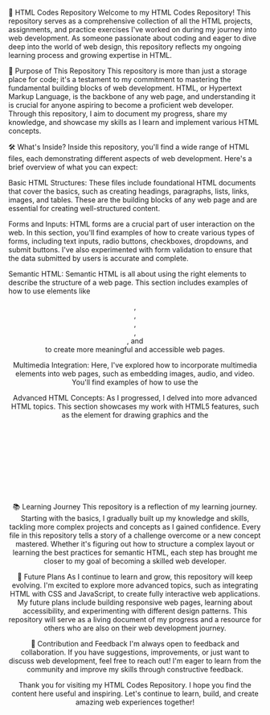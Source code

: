 📂 HTML Codes Repository
Welcome to my HTML Codes Repository! This repository serves as a comprehensive collection of all the HTML projects, assignments, and practice exercises I've worked on during my journey into web development. As someone passionate about coding and eager to dive deep into the world of web design, this repository reflects my ongoing learning process and growing expertise in HTML.

🌟 Purpose of This Repository
This repository is more than just a storage place for code; it's a testament to my commitment to mastering the fundamental building blocks of web development. HTML, or Hypertext Markup Language, is the backbone of any web page, and understanding it is crucial for anyone aspiring to become a proficient web developer. Through this repository, I aim to document my progress, share my knowledge, and showcase my skills as I learn and implement various HTML concepts.

🛠️ What's Inside?
Inside this repository, you'll find a wide range of HTML files, each demonstrating different aspects of web development. Here's a brief overview of what you can expect:

Basic HTML Structures: These files include foundational HTML documents that cover the basics, such as creating headings, paragraphs, lists, links, images, and tables. These are the building blocks of any web page and are essential for creating well-structured content.

Forms and Inputs: HTML forms are a crucial part of user interaction on the web. In this section, you'll find examples of how to create various types of forms, including text inputs, radio buttons, checkboxes, dropdowns, and submit buttons. I've also experimented with form validation to ensure that the data submitted by users is accurate and complete.

Semantic HTML: Semantic HTML is all about using the right elements to describe the structure of a web page. This section includes examples of how to use elements like <header>, <nav>, <main>, <section>, <article>, and <footer> to create more meaningful and accessible web pages.

Multimedia Integration: Here, I've explored how to incorporate multimedia elements into web pages, such as embedding images, audio, and video. You'll find examples of how to use the <audio> and <video> tags, as well as how to create responsive image galleries.

Advanced HTML Concepts: As I progressed, I delved into more advanced HTML topics. This section showcases my work with HTML5 features, such as the <canvas> element for drawing graphics and the <svg> element for scalable vector graphics. These files highlight my ability to create dynamic and interactive content using HTML.

📚 Learning Journey
This repository is a reflection of my learning journey. Starting with the basics, I gradually built up my knowledge and skills, tackling more complex projects and concepts as I gained confidence. Every file in this repository tells a story of a challenge overcome or a new concept mastered. Whether it's figuring out how to structure a complex layout or learning the best practices for semantic HTML, each step has brought me closer to my goal of becoming a skilled web developer.

🚀 Future Plans
As I continue to learn and grow, this repository will keep evolving. I'm excited to explore more advanced topics, such as integrating HTML with CSS and JavaScript, to create fully interactive web applications. My future plans include building responsive web pages, learning about accessibility, and experimenting with different design patterns. This repository will serve as a living document of my progress and a resource for others who are also on their web development journey.

🤝 Contribution and Feedback
I'm always open to feedback and collaboration. If you have suggestions, improvements, or just want to discuss web development, feel free to reach out! I'm eager to learn from the community and improve my skills through constructive feedback.

Thank you for visiting my HTML Codes Repository. I hope you find the content here useful and inspiring. Let's continue to learn, build, and create amazing web experiences together!
